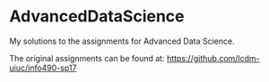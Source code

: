 # AdvancedDataScience
My solutions to the assignments for Advanced Data Science. 

The original assignments can be found at: https://github.com/lcdm-uiuc/info490-sp17

